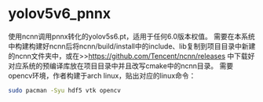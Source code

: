 # yolov5v6_pnnx
使用ncnn调用pnnx转化的yolov5s6.pt，适用于任何6.0版本权值。
需要在本系统中构建构建好ncnn后将ncnn/build/install中的include、lib复制到项目目录中新建的ncnn文件夹中，或在>>https://github.com/Tencent/ncnn/releases 中下载好对应系统的预编译库放在项目目录中并且改写cmake中的ncnn目录。
需要opencv环境，作者构建于arch linux，贴出对应的linux命令： 
```bash
sudo pacman -Syu hdf5 vtk opencv
```

